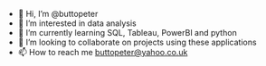 - 👋 Hi, I’m @buttopeter
- 👀 I’m interested in data analysis
- 🌱 I’m currently learning SQL, Tableau, PowerBI and python
- 💞️ I’m looking to collaborate on projects using these applications
- 📫 How to reach me buttopeter@yahoo.co.uk

<!---
buttopeter/buttopeter is a ✨ special ✨ repository because its `README.md` (this file) appears on your GitHub profile.
You can click the Preview link to take a look at your changes.
--->
